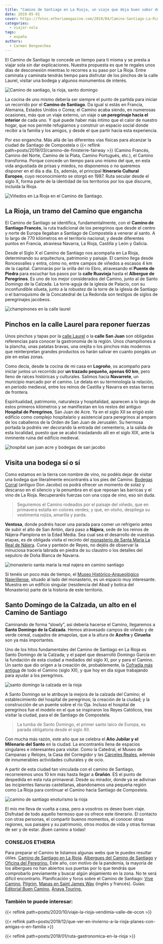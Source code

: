 ```yaml
---
title: "Camino de Santiago en La Rioja, un viaje que deja buen sabor de boca"
date: 2019-05-01
cover: https://fotos.etheriamagazine.com/2019/04/Camino-Santiago-La-Rioja-Santo-Domingo.jpg
categories: 
  - viajar-sola
tags: 
  - españa
authors: 
  - Carmen Bengoechea
---
```


El Camino de Santiago te concede un tiempo para ti misma y se presta a viajar sola sin dar explicaciones. Nuestra propuesta es que te regales unos días de desconexión mientras lo recorres a su paso por La Rioja. Entre caminata y caminata tendrás tiempo para disfrutar de los pinchos de la calle Laurel, visitar una bodega y algunos monumentos de interés.

![Camino de santiago, la rioja, santo domingo](https://fotos.etheriamagazine.com/2019/04/Camino-Santiago-La-Rioja-Santo-Domingo.jpg "Camino de Santiago en el entorno de Santo Domingo.")

La cocina de uno mismo debería ser siempre el punto de partida para iniciar un recorrido 
por el **Camino de Santiago**. Da igual si estás en Francia, Alemania, Estados Unidos o 
Corea; el Camino acaba siendo, en numerosas ocasiones, más que un viaje externo, un 
viaje o **un peregrinaje hacia el interior** de cada uno. Y qué puede haber más íntimo 
que el calor de nuestro hogar, que nos permite refugiarnos y construir un espacio social 
donde recibir a la familia y los amigos, y desde el que partir hacia esta experiencia. 

Por eso engancha. Más allá de las diferentes vías físicas para alcanzar la ciudad de 
Santiago de Compostela o {{< reflink path=posts/2019/03/camino-de-finisterre-fairway >}} 
(Camino Francés, Camino del Norte, Camino de la Plata, Camino Portugués, etc.), el 
Camino transforma. Porque concede un tiempo para uno mismo del que, en esta vida 
angustiada de prisas y miedos, no disponemos o no queremos disponer en el día a día. Es, 
además, el principal **Itinerario Cultural Europeo**, cuyo reconocimiento se otorgó en 
1987. Ruta secular desde el siglo X, forma parte de la identidad de los territorios por 
los que discurre, incluida la Rioja. 

![Viñedos en La Rioja en el Camino de Santiago.](https://fotos.etheriamagazine.com/2019/05/rioja-camino-santiago-vinedos.jpg "Viñedos en La Rioja en el Camino de Santiago.")

## La Rioja, un tramo del Camino que engancha

El Camino de Santiago se identifica, fundamentalmente, con el **Camino de Santiago 
Francés**, la ruta tradicional de los peregrinos que desde el centro y norte de Europa 
llegaban a Santiago de Compostela a venerar al santo. A lo largo de 770 kilómetros en el 
territorio nacional, y desde diferentes puntos en Francia, atraviesa Navarra, La Rioja, 
Castilla y León y Galicia. 

Desde el Siglo X el Camino de Santiago nos acompaña en La Rioja, determinando su 
arquitectura, patrimonio y paisaje. El camino llega desde Roncesvalles y entra, cómo no, 
entre campos de viñedos a escasos 4 km de la capital. Caminarás por la orilla del río 
Ebro, atravesando el **Puente de Piedra** para escuchar tus pasos por la **calle 
Ruavieja** hasta el **Albergue de Peregrinos**. Es uno de los mejor considerados del 
Camino, junto al de Santo Domingo de la Calzada. La torre-aguja de la iglesia de 
Palacio, con su inconfundible silueta, junto a la robustez de la torre de la iglesia de 
Santiago o el barroquismo de la Concatedral de La Redonda son testigos de siglos de 
peregrinajes jacobeos. 

![champinones en la calle laurel](https://fotos.etheriamagazine.com/2019/04/champinones-calle-laurel-la-rioja.jpg "Los champiñones son una de las tapas populares en la calle Laurel.")

## Pinchos en la calle Laurel para reponer fuerzas

Unos pinchos y tapas por la [calle Laurel](http://www.callelaurel.org/) o la **calle San 
Juan** son obligadas referencias para conocer la gastronomía de la región. Unos 
champiñones a la plancha, unas patatas bravas, una orejita o los pinchos más modernos 
que reinterpretan grandes productos os harán salivar en cuanto pongáis un pie en estas 
zonas. 

Como decía, desde la cocina de mi casa en **Logroño**, os acompaño para iniciar juntos 
un recorrido por **un trazado pequeño, apenas 60 km**, pero lleno de raíces históricas y 
culturales. Salimos hacia **Navarrete**, un municipio marcado por el camino. Le delata 
en su terminología la relación, en período medieval, entre los reinos de Castilla y 
Navarra en estas tierras de frontera. 

Espiritualidad, patrimonio, naturaleza y hospitalidad, aparecen a lo largo de estos 
primeros kilómetros y se manifiestan en los restos del antiguo **Hospital de 
Peregrinos**, San Juan de Acre. Ya en el siglo XII se erigió este edificio como complejo 
hospitalario y asistencial para peregrinos al amparo de los caballeros de la Orden de 
San Juan de Jerusalén. Su hermosa portada la podréis ver decorando la entrada del 
cementerio, a la salida de esta localidad, puesto que se acabó trasladando allí en el 
siglo XIX, ante la inminente ruina del edificio medieval. 

![hospital san juan acre y bodegas de san jacobo](https://fotos.etheriamagazine.com/2019/04/Navarrete-Hospital-San-Juan-Acre-Bodegas-Jacobo.jpg "Ruinas del hospital San Juan Acre y Bodegas Corral, en Navarrete.")

## Visita una bodega sí o sí

Como estamos en la tierra con nombre de vino, no podéis dejar de visitar una bodega que 
literalmente encontraréis a los pies del Camino. [Bodegas 
Corral](http://www.donjacobo.es/es/) (antiguo Don Jacobo) os podrá ofrecer un momento de 
solaz y descanso en el silencio y la penumbra en el que reposan las barricas y el vino 
de La Rioja. Recuperaréis fuerzas con una copa de vino, eso sin duda. 

> Seguiremos el Camino rodeados por el paisaje del viñedo, que en primavera estalla en 
> colores verdes; y que, en otoño, despliega su vestimenta rojiza, amarilla y parda. 

**Ventosa**, donde podréis hacer una parada para comer un refrigerio antes de subir el 
alto de San Antón, dará paso a **Nájera**, sede de los reinos de Nájera-Pamplona en la 
Edad Media. Sea cual sea el desarrollo de vuestras etapas, es de obligada visita el 
recinto del [monasterio de Santa María La Real de 
Nájera](http://www.santamarialareal.net/es). Cuna y panteón de Reyes, no dejéis de 
observar la minuciosa tracería labrada en piedra de su claustro o los detalles del 
sepulcro de Doña Blanca de Navarra. 

![monasterio santa maria la real najera en camino santiago](https://fotos.etheriamagazine.com/2019/04/la-rioja-santa-maria-la-real-najera.jpg "Monasterio de Santa María La Real de Nájera.")

Si tenéis un poco más de tiempo, el [Museo Histórico-Arqueológico 
Najerillense](https://www.najeraturismo.es/patrimonio-historico/#museo-najerillense), 
situado al lado del monasterio, es un espacio muy interesante. Muestra en un edificio 
singular (residencia del Abad y botica del Monasterio) parte de la historia de este 
territorio. 

## Santo Domingo de la Calzada, un alto en el Camino de Santiago

Caminando de forma “slowly”, así debería hacerse el Camino, llegaremos a **Santo Domingo 
de la Calzada**. Hemos atravesado campos de viñedo y de verde cereal, cuajados de 
amapolas, que a la altura de **Azofra** y **Cirueña** son ya más importantes. 

Uno de los hitos fundamentales del Camino de Santiago en La Rioja es Santo Domingo de la 
Calzada; y el papel que desarrolló Domingo García en la fundación de esta ciudad a 
mediados del siglo XI, por y para el Camino. Un santo que dio origen a la creación de, 
probablemente, la [Cofradía más antigua](http://www.alberguecofradiadelsanto.com/) de 
todo el Camino (siglo XII), y que hoy en día sigue trabajando para ayudar a los 
peregrinos. 

![santo domingo la calzada en la rioja](https://fotos.etheriamagazine.com/2019/04/La-rioja-Santo-Domingo-Catedral.jpg "Santo Domingo de la Calzada es una parada obligada.")

A Santo Domingo se le atribuye la mejora de la calzada del Camino; el establecimiento 
del hospital de peregrinos; la creación de la ciudad; y la construcción de un puente 
sobre el río Oja. Incluso el hospital de peregrinos fue el modelo en el que se 
inspiraron los Reyes Católicos, tras visitar la ciudad, para el de Santiago de 
Compostela. 

> La tumba de Santo Domingo, el primer santo laico de Europa, es parada obligatoria desde 
> el siglo XII. 

Con mucha más razón, este año que se celebra el **Año Jubilar y el Milenario del Santo** 
en la ciudad. La encontraréis llena de espacios singulares e interesantes para visitar. 
Como la Catedral, el Museo de Campanas y Relojes, la Casa del Corregidor y las [Cárceles 
Reales](http://www.santodomingodelacalzada.org/contenidos/emblematico-edificio-corregimiento-carcel-real-recien-rehabilitado-454970239.html), 
además de innumerables actividades culturales y de ocio. 

A partir de esta ciudad tan vinculada con el camino de Santiago, recorreremos unos 10 km 
más hasta llegar a **Grañón**. ES el punto de despedida en esta ruta primaveral. Desde 
su mirador, donde ya se adivinan las incipientes llanuras castellanas, abandonamos una 
pequeña región como La Rioja para continuar el Camino hacia Santiago de Compostela. 

![camino de santiago enoturismo la rioja](https://fotos.etheriamagazine.com/2019/04/camino-santiago-vinos-rioja.jpg "Parte del Camino también transcurre entre viñedos.")

El mío me lleva de vuelta a casa, pero a vosotros os deseo buen viaje. Disfrutad de todo 
aquello hermoso que os ofrece este itinerario. El contacto con otras personas, el 
compartir buenos momentos, el conocer otras regiones, sus paisajes y su patrimonio, 
otros modos de vida y otras formas de ser y de estar. ¡Buen camino a todas! 

### CONSEJOS ETHERIA

Para preparar el Camino te listamos algunas webs que te puedes resultar útiles. [Camino 
de Santiago en La 
Rioja](https://lariojaturismo.com/comunidad/larioja/recurso/camino-de-santiago-gr65/226971e2-fb81-4873-8d63-abe3396b2488). 
[Albergues del Camino de Santiago](http://www.alberguescaminosantiago.com/) y [Oficina 
del Peregrino.](https://oficinadelperegrino.com/) Este año, con motivo de la pandemia, 
la mayoría de los albergues no han abiertos sus puertas por lo que tendrás que 
comprobarlo previamente y buscar algún alojamiento en la zona. No te será difícil 
encontrarlo. Planificación y foros sobre el Camino de Santiago: [Vive 
Camino](https://vivecamino.com/), [Pilgrim](https://www.pilgrim.es/), [Mapas en Saint 
James Way](http://www.saintjamesway.eu/) (inglés y francés). Guías: [Editorial Buen 
Camino](http://www.editorialbuencamino.com/), [Anaya 
Touring.](https://guiasdeviajeanaya.es/destino/67_el-camino-de-santiago/) 

### También te puede interesar:

{{< reflink path=posts/2020/10/viaje-la-rioja-vendimia-valle-de-ocon >}} 

{{< reflink 
path=posts/2019/12/que-ver-en-invierno-a-la-rioja-planes-con-amigas-o-en-familia >}} 

{{< reflink path=posts/2019/01/ruta-gastronomica-en-la-rioja >}}
